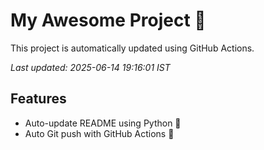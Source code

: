 # My Awesome Project 🚀

This project is automatically updated using GitHub Actions.

_Last updated: 2025-06-14 19:16:01 IST_

## Features
- Auto-update README using Python 🐍
- Auto Git push with GitHub Actions 🤖
